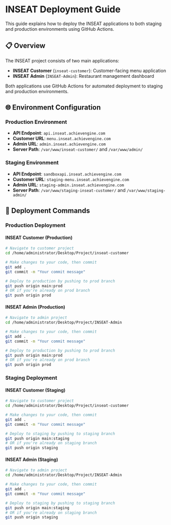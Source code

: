 # INSEAT Deployment Guide

This guide explains how to deploy the INSEAT applications to both staging and production environments using GitHub Actions.

## 📋 Overview

The INSEAT project consists of two main applications:
- **INSEAT Customer** (`inseat-customer`): Customer-facing menu application
- **INSEAT Admin** (`INSEAT-Admin`): Restaurant management dashboard

Both applications use GitHub Actions for automated deployment to staging and production environments.

## 🌐 Environment Configuration

### Production Environment
- **API Endpoint**: `api.inseat.achievengine.com`
- **Customer URL**: `menu.inseat.achievengine.com` 
- **Admin URL**: `admin.inseat.achievengine.com`
- **Server Path**: `/var/www/inseat-customer/` and `/var/www/admin/`

### Staging Environment  
- **API Endpoint**: `sandboxapi.inseat.achievengine.com`
- **Customer URL**: `staging-menu.inseat.achievengine.com`
- **Admin URL**: `staging-admin.inseat.achievengine.com`
- **Server Path**: `/var/www/staging-inseat-customer/` and `/var/www/staging-admin/`

## 🚀 Deployment Commands

### Production Deployment

#### INSEAT Customer (Production)
```bash
# Navigate to customer project
cd /home/administrator/Desktop/Project/inseat-customer

# Make changes to your code, then commit
git add .
git commit -m "Your commit message"

# Deploy to production by pushing to prod branch
git push origin main:prod
# OR if you're already on prod branch
git push origin prod
```

#### INSEAT Admin (Production)
```bash
# Navigate to admin project  
cd /home/administrator/Desktop/Project/INSEAT-Admin

# Make changes to your code, then commit
git add .
git commit -m "Your commit message"

# Deploy to production by pushing to prod branch
git push origin main:prod
# OR if you're already on prod branch
git push origin prod
```

### Staging Deployment

#### INSEAT Customer (Staging)
```bash
# Navigate to customer project
cd /home/administrator/Desktop/Project/inseat-customer

# Make changes to your code, then commit
git add .
git commit -m "Your commit message"

# Deploy to staging by pushing to staging branch
git push origin main:staging
# OR if you're already on staging branch
git push origin staging
```

#### INSEAT Admin (Staging)
```bash
# Navigate to admin project
cd /home/administrator/Desktop/Project/INSEAT-Admin

# Make changes to your code, then commit
git add .
git commit -m "Your commit message"

# Deploy to staging by pushing to staging branch
git push origin main:staging
# OR if you're already on staging branch
git push origin staging
```
